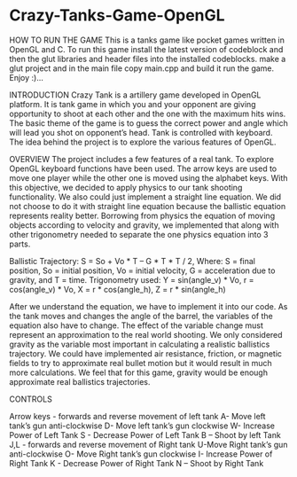 Crazy-Tanks-Game-OpenGL
=======================

HOW TO RUN THE GAME
This is a tanks game like pocket games written in OpenGL and C. To run this game install the latest version of codeblock and then the glut libraries and header files into the installed codeblocks. make a glut project and in the main file copy main.cpp and build it run the game. Enjoy :)...

INTRODUCTION
Crazy Tank is a artillery game developed in OpenGL platform. It is tank game in which you and your opponent are giving opportunity to shoot at each other and the one with the maximum hits wins. The basic theme of the game is to guess the correct power and angle which will lead you shot on opponent’s head. Tank is controlled with keyboard. The idea behind the project is to explore the various features of OpenGL.


OVERVIEW
The project includes a few features of a real tank. To explore OpenGL keyboard functions have been used. The arrow keys are used to move one player while the other one is moved using the alphabet keys. With this objective, we decided to apply physics to our tank shooting functionality. We also could just implement a straight line equation. We did not choose to do it with straight line equation because the ballistic equation represents reality better.
Borrowing from physics the equation of moving objects according to velocity and gravity, we implemented that along with other trigonometry needed to separate the one physics equation into 3 parts.

Ballistic Trajectory:
S = So + Vo * T – G * T * T / 2,
Where:
S = final position,
So = initial position,
Vo = initial velocity,
G = acceleration due to gravity, and
T = time.
Trigonometry used:
Y = sin(angle_v) * Vo,
r = cos(angle_v) * Vo,
X = r * cos(angle_h),
Z = r * sin(angle_h)

After we understand the equation, we have to implement it into our code. As the tank moves and changes the angle of the barrel, the variables of the equation also have to change. The effect of the variable change must represent an approximation to the real world shooting.
We only considered gravity as the variable most important in calculating a realistic ballistics trajectory. We could have implemented air resistance, friction, or magnetic fields to try to approximate real bullet motion but it would result in much more calculations. We feel that for this game, gravity would be enough approximate real ballistics trajectories.


CONTROLS

Arrow keys - forwards and reverse movement of left tank
A- Move left tank’s gun anti-clockwise
D- Move left tank’s gun clockwise
W- Increase Power of Left Tank
S - Decrease Power of Left Tank
B – Shoot by left Tank
J,L - forwards and reverse movement of Right tank
U-Move Right tank’s gun anti-clockwise
O- Move Right tank’s gun clockwise
I- Increase Power of Right Tank
K - Decrease Power of Right Tank
N – Shoot by Right Tank
